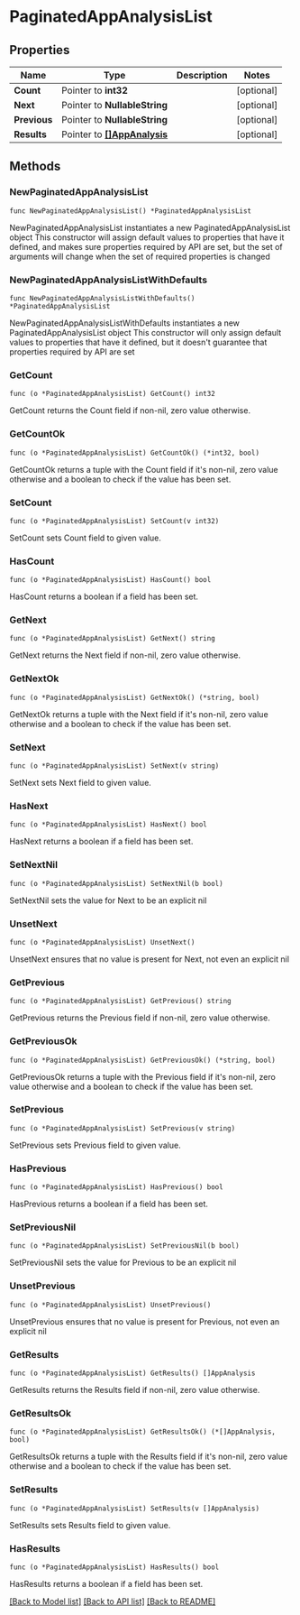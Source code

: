 # PaginatedAppAnalysisList

## Properties

Name | Type | Description | Notes
------------ | ------------- | ------------- | -------------
**Count** | Pointer to **int32** |  | [optional] 
**Next** | Pointer to **NullableString** |  | [optional] 
**Previous** | Pointer to **NullableString** |  | [optional] 
**Results** | Pointer to [**[]AppAnalysis**](AppAnalysis.md) |  | [optional] 

## Methods

### NewPaginatedAppAnalysisList

`func NewPaginatedAppAnalysisList() *PaginatedAppAnalysisList`

NewPaginatedAppAnalysisList instantiates a new PaginatedAppAnalysisList object
This constructor will assign default values to properties that have it defined,
and makes sure properties required by API are set, but the set of arguments
will change when the set of required properties is changed

### NewPaginatedAppAnalysisListWithDefaults

`func NewPaginatedAppAnalysisListWithDefaults() *PaginatedAppAnalysisList`

NewPaginatedAppAnalysisListWithDefaults instantiates a new PaginatedAppAnalysisList object
This constructor will only assign default values to properties that have it defined,
but it doesn't guarantee that properties required by API are set

### GetCount

`func (o *PaginatedAppAnalysisList) GetCount() int32`

GetCount returns the Count field if non-nil, zero value otherwise.

### GetCountOk

`func (o *PaginatedAppAnalysisList) GetCountOk() (*int32, bool)`

GetCountOk returns a tuple with the Count field if it's non-nil, zero value otherwise
and a boolean to check if the value has been set.

### SetCount

`func (o *PaginatedAppAnalysisList) SetCount(v int32)`

SetCount sets Count field to given value.

### HasCount

`func (o *PaginatedAppAnalysisList) HasCount() bool`

HasCount returns a boolean if a field has been set.

### GetNext

`func (o *PaginatedAppAnalysisList) GetNext() string`

GetNext returns the Next field if non-nil, zero value otherwise.

### GetNextOk

`func (o *PaginatedAppAnalysisList) GetNextOk() (*string, bool)`

GetNextOk returns a tuple with the Next field if it's non-nil, zero value otherwise
and a boolean to check if the value has been set.

### SetNext

`func (o *PaginatedAppAnalysisList) SetNext(v string)`

SetNext sets Next field to given value.

### HasNext

`func (o *PaginatedAppAnalysisList) HasNext() bool`

HasNext returns a boolean if a field has been set.

### SetNextNil

`func (o *PaginatedAppAnalysisList) SetNextNil(b bool)`

 SetNextNil sets the value for Next to be an explicit nil

### UnsetNext
`func (o *PaginatedAppAnalysisList) UnsetNext()`

UnsetNext ensures that no value is present for Next, not even an explicit nil
### GetPrevious

`func (o *PaginatedAppAnalysisList) GetPrevious() string`

GetPrevious returns the Previous field if non-nil, zero value otherwise.

### GetPreviousOk

`func (o *PaginatedAppAnalysisList) GetPreviousOk() (*string, bool)`

GetPreviousOk returns a tuple with the Previous field if it's non-nil, zero value otherwise
and a boolean to check if the value has been set.

### SetPrevious

`func (o *PaginatedAppAnalysisList) SetPrevious(v string)`

SetPrevious sets Previous field to given value.

### HasPrevious

`func (o *PaginatedAppAnalysisList) HasPrevious() bool`

HasPrevious returns a boolean if a field has been set.

### SetPreviousNil

`func (o *PaginatedAppAnalysisList) SetPreviousNil(b bool)`

 SetPreviousNil sets the value for Previous to be an explicit nil

### UnsetPrevious
`func (o *PaginatedAppAnalysisList) UnsetPrevious()`

UnsetPrevious ensures that no value is present for Previous, not even an explicit nil
### GetResults

`func (o *PaginatedAppAnalysisList) GetResults() []AppAnalysis`

GetResults returns the Results field if non-nil, zero value otherwise.

### GetResultsOk

`func (o *PaginatedAppAnalysisList) GetResultsOk() (*[]AppAnalysis, bool)`

GetResultsOk returns a tuple with the Results field if it's non-nil, zero value otherwise
and a boolean to check if the value has been set.

### SetResults

`func (o *PaginatedAppAnalysisList) SetResults(v []AppAnalysis)`

SetResults sets Results field to given value.

### HasResults

`func (o *PaginatedAppAnalysisList) HasResults() bool`

HasResults returns a boolean if a field has been set.


[[Back to Model list]](../README.md#documentation-for-models) [[Back to API list]](../README.md#documentation-for-api-endpoints) [[Back to README]](../README.md)


